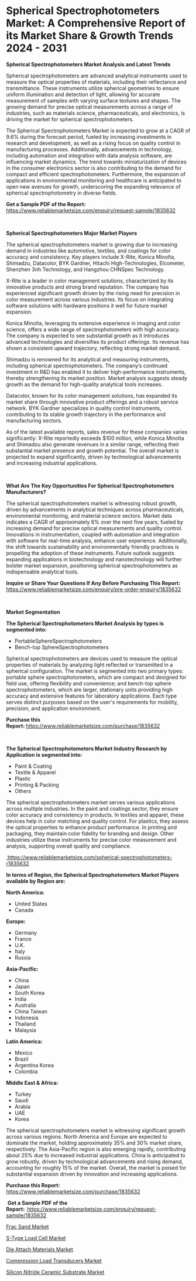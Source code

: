<p><h1>Spherical Spectrophotometers Market: A Comprehensive Report of its Market Share & Growth Trends 2024 - 2031</h1></p><p><strong>Spherical Spectrophotometers Market Analysis and Latest Trends</strong></p>
<p><p>Spherical spectrophotometers are advanced analytical instruments used to measure the optical properties of materials, including their reflectance and transmittance. These instruments utilize spherical geometries to ensure uniform illumination and detection of light, allowing for accurate measurement of samples with varying surface textures and shapes. The growing demand for precise optical measurements across a range of industries, such as materials science, pharmaceuticals, and electronics, is driving the market for spherical spectrophotometers.</p><p>The Spherical Spectrophotometers Market is expected to grow at a CAGR of 9.6% during the forecast period, fueled by increasing investments in research and development, as well as a rising focus on quality control in manufacturing processes. Additionally, advancements in technology, including automation and integration with data analysis software, are influencing market dynamics. The trend towards miniaturization of devices in the consumer electronics sector is also contributing to the demand for compact and efficient spectrophotometers. Furthermore, the expansion of applications in environmental monitoring and healthcare is anticipated to open new avenues for growth, underscoring the expanding relevance of spherical spectrophotometry in diverse fields.</p></p>
<p><strong>Get a Sample PDF of the Report:&nbsp;</strong> <a href="https://www.reliablemarketsize.com/enquiry/request-sample/1835632?utm_campaign=1553&utm_medium=2&utm_source=Github&utm_content=ia&utm_term=16102024&utm_id=spherical-spectrophotometers">https://www.reliablemarketsize.com/enquiry/request-sample/1835632</a></p>
<p>&nbsp;</p>
<p><strong>Spherical Spectrophotometers Major Market Players</strong></p>
<p><p>The spherical spectrophotometers market is growing due to increasing demand in industries like automotive, textiles, and coatings for color accuracy and consistency. Key players include X-Rite, Konica Minolta, Shimadzu, Datacolor, BYK Gardner, Hitachi High-Technologies, Elcometer, Shenzhen 3nh Technology, and Hangzhou CHNSpec Technology.</p><p>X-Rite is a leader in color management solutions, characterized by its innovative products and strong brand reputation. The company has experienced significant growth driven by the rising need for precision in color measurement across various industries. Its focus on integrating software solutions with hardware positions it well for future market expansion.</p><p>Konica Minolta, leveraging its extensive experience in imaging and color science, offers a wide range of spectrophotometers with high accuracy. The company is expected to see substantial growth as it introduces advanced technologies and diversifies its product offerings. Its revenue has shown a consistent upward trajectory, reflecting strong market demand.</p><p>Shimadzu is renowned for its analytical and measuring instruments, including spherical spectrophotometers. The company’s continued investment in R&D has enabled it to deliver high-performance instruments, thereby strengthening its market position. Market analysis suggests steady growth as the demand for high-quality analytical tools increases.</p><p>Datacolor, known for its color management solutions, has expanded its market share through innovative product offerings and a robust service network. BYK Gardner specializes in quality control instruments, contributing to its stable growth trajectory in the performance and manufacturing sectors.</p><p>As of the latest available reports, sales revenue for these companies varies significantly: X-Rite reportedly exceeds $100 million, while Konica Minolta and Shimadzu also generate revenues in a similar range, reflecting their substantial market presence and growth potential. The overall market is projected to expand significantly, driven by technological advancements and increasing industrial applications.</p></p>
<p>&nbsp;</p>
<p><strong>What Are The Key Opportunities For Spherical Spectrophotometers Manufacturers?</strong></p>
<p><p>The spherical spectrophotometers market is witnessing robust growth, driven by advancements in analytical techniques across pharmaceuticals, environmental monitoring, and material science sectors. Market data indicates a CAGR of approximately 6% over the next five years, fueled by increasing demand for precise optical measurements and quality control. Innovations in instrumentation, coupled with automation and integration with software for real-time analysis, enhance user experience. Additionally, the shift towards sustainability and environmentally friendly practices is propelling the adoption of these instruments. Future outlook suggests expanding applications in biotechnology and nanotechnology will further bolster market expansion, positioning spherical spectrophotometers as indispensable analytical tools.</p></p>
<p><strong>Inquire or Share Your Questions If Any Before Purchasing This Report:</strong> <a href="https://www.reliablemarketsize.com/enquiry/pre-order-enquiry/1835632?utm_campaign=1553&utm_medium=2&utm_source=Github&utm_content=ia&utm_term=16102024&utm_id=spherical-spectrophotometers">https://www.reliablemarketsize.com/enquiry/pre-order-enquiry/1835632</a></p>
<p>&nbsp;</p>
<p><strong>Market Segmentation</strong></p>
<p><strong>The Spherical Spectrophotometers Market Analysis by types is segmented into:</strong></p>
<p><ul><li>PortableSphereSpectrophotometers</li><li>Bench-top SphereSpectrophotometers</li></ul></p>
<p><p>Spherical spectrophotometers are devices used to measure the optical properties of materials by analyzing light reflected or transmitted in a spherical configuration. The market is segmented into two primary types: portable sphere spectrophotometers, which are compact and designed for field use, offering flexibility and convenience; and bench-top sphere spectrophotometers, which are larger, stationary units providing high accuracy and extensive features for laboratory applications. Each type serves distinct purposes based on the user's requirements for mobility, precision, and application environment.</p></p>
<p><strong>Purchase this Report:&nbsp;</strong><a href="https://www.reliablemarketsize.com/purchase/1835632?utm_campaign=1553&utm_medium=2&utm_source=Github&utm_content=ia&utm_term=16102024&utm_id=spherical-spectrophotometers">https://www.reliablemarketsize.com/purchase/1835632</a></p>
<p>&nbsp;</p>
<p><strong>The Spherical Spectrophotometers Market Industry Research by Application is segmented into:</strong></p>
<p><ul><li>Paint & Coating</li><li>Textile & Apparel</li><li>Plastic</li><li>Printing & Packing</li><li>Others</li></ul></p>
<p><p>The spherical spectrophotometers market serves various applications across multiple industries. In the paint and coatings sector, they ensure color accuracy and consistency in products. In textiles and apparel, these devices help in color matching and quality control. For plastics, they assess the optical properties to enhance product performance. In printing and packaging, they maintain color fidelity for branding and design. Other industries utilize these instruments for precise color measurement and analysis, supporting overall quality and compliance.</p></p>
<p><a href="https://www.reliablemarketsize.com/spherical-spectrophotometers-r1835632?utm_campaign=1553&utm_medium=2&utm_source=Github&utm_content=ia&utm_term=16102024&utm_id=spherical-spectrophotometers">&nbsp;https://www.reliablemarketsize.com/spherical-spectrophotometers-r1835632</a></p>
<p><strong>In terms of Region, the Spherical Spectrophotometers Market Players available by Region are:</strong></p>
<p>
    <p> <strong> North America: </strong>
        <ul>
            <li>United States</li>
            <li>Canada</li>
        </ul>
        </p> 
    <p> <strong> Europe: </strong>
        <ul>
            <li>Germany</li>
            <li>France</li>
            <li>U.K.</li>
            <li>Italy</li>
            <li>Russia</li>
        </ul>
        </p> 
    <p> <strong> Asia-Pacific: </strong>
        <ul>
            <li>China</li>
            <li>Japan</li>
            <li>South Korea</li>
            <li>India</li>
            <li>Australia</li>
            <li>China Taiwan</li>
            <li>Indonesia</li>
            <li>Thailand</li>
            <li>Malaysia</li>
        </ul>
        </p> 
    <p> <strong> Latin America: </strong>
        <ul>
            <li>Mexico</li>
            <li>Brazil</li>
            <li>Argentina Korea</li>
            <li>Colombia</li>
        </ul>
        </p> 
    <p> <strong> Middle East & Africa: </strong>
        <ul>
            <li>Turkey</li>
            <li>Saudi</li>
            <li>Arabia</li>
            <li>UAE</li>
            <li>Korea</li>
        </ul>
    </p>
    </p>
<p><p>The spherical spectrophotometers market is witnessing significant growth across various regions. North America and Europe are expected to dominate the market, holding approximately 35% and 30% market share, respectively. The Asia-Pacific region is also emerging rapidly, contributing about 25% due to increased industrial applications. China is anticipated to grow robustly, driven by technological advancements and rising demand, accounting for roughly 15% of the market. Overall, the market is poised for substantial expansion driven by innovation and increasing applications.</p></p>
<p><strong>Purchase this Report: </strong><a href="https://www.reliablemarketsize.com/purchase/1835632?utm_campaign=1553&utm_medium=2&utm_source=Github&utm_content=ia&utm_term=16102024&utm_id=spherical-spectrophotometers">https://www.reliablemarketsize.com/purchase/1835632</a></p>
<p>&nbsp;<strong>Get a Sample PDF of the Report:&nbsp;&nbsp;</strong><a href="https://www.reliablemarketsize.com/enquiry/request-sample/1835632?utm_campaign=1553&utm_medium=2&utm_source=Github&utm_content=ia&utm_term=16102024&utm_id=spherical-spectrophotometers">https://www.reliablemarketsize.com/enquiry/request-sample/1835632</a></p>
<p><strong></strong></p>
<p><p><a href="https://www.linkedin.com/pulse/frac-sand-market-segmentation-geographical-regions-forcast-z1lyc?utm_campaign=1553&utm_medium=2&utm_source=Github&utm_content=ia&utm_term=16102024&utm_id=spherical-spectrophotometers">Frac Sand Market</a></p><p><a href="https://github.com/lesavftol/Market-Research-Report-List-1/blob/main/s-type-load-cell-market.md?utm_campaign=1553&utm_medium=2&utm_source=Github&utm_content=ia&utm_term=16102024&utm_id=spherical-spectrophotometers">S-Type Load Cell Market</a></p><p><a href="https://www.linkedin.com/pulse/die-attach-materials-market-research-report-2024-2031-startlingly-5vrrc?utm_campaign=1553&utm_medium=2&utm_source=Github&utm_content=ia&utm_term=16102024&utm_id=spherical-spectrophotometers">Die Attach Materials Market</a></p><p><a href="https://github.com/alvar1lavfo/Market-Research-Report-List-1/blob/main/compression-load-transducers-market.md?utm_campaign=1553&utm_medium=2&utm_source=Github&utm_content=ia&utm_term=16102024&utm_id=spherical-spectrophotometers">Compression Load Transducers Market</a></p><p><a href="https://www.linkedin.com/pulse/in-depth-analysis-global-silicon-nitride-ceramic-substrate-p08qc?utm_campaign=1553&utm_medium=2&utm_source=Github&utm_content=ia&utm_term=16102024&utm_id=spherical-spectrophotometers">Silicon Nitride Ceramic Substrate Market</a></p></p>